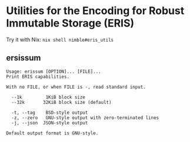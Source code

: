 # Utilities for the Encoding for Robust Immutable Storage (ERIS)

Try it with Nix: `nix shell nimble#eris_utils`

## ersissum

```
Usage: erissum [OPTION]... [FILE]...
Print ERIS capabilities.

With no FILE, or when FILE is -, read standard input.

  --1k         1KiB block size
  --32k       32KiB block size (default)

  -t, --tag    BSD-style output
  -z, --zero   GNU-style output with zero-terminated lines
  -j, --json  JSON-style output

Default output format is GNU-style.

```
